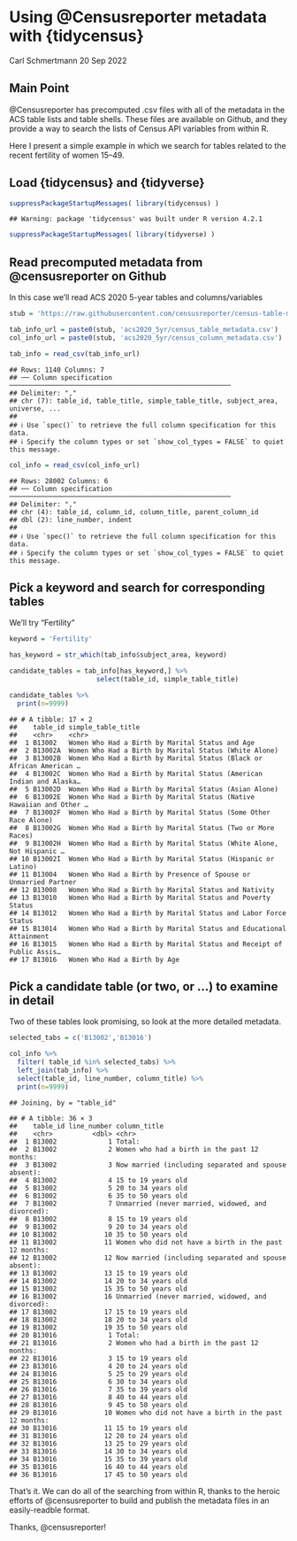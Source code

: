Using @Censusreporter metadata with {tidycensus}
================
Carl Schmertmann
20 Sep 2022

## Main Point

@Censusreporter has precomputed .csv files with all of the metadata in
the ACS table lists and table shells. These files are available on
Github, and they provide a way to search the lists of Census API
variables from within R.

Here I present a simple example in which we search for tables related to
the recent fertility of women 15–49.

## Load {tidycensus} and {tidyverse}

``` r
suppressPackageStartupMessages( library(tidycensus) )
```

    ## Warning: package 'tidycensus' was built under R version 4.2.1

``` r
suppressPackageStartupMessages( library(tidyverse) )
```

## Read precomputed metadata from @censusreporter on Github

In this case we’ll read ACS 2020 5-year tables and columns/variables

``` r
stub = 'https://raw.githubusercontent.com/censusreporter/census-table-metadata/master/precomputed/'

tab_info_url = paste0(stub, 'acs2020_5yr/census_table_metadata.csv')
col_info_url = paste0(stub, 'acs2020_5yr/census_column_metadata.csv')

tab_info = read_csv(tab_info_url)
```

    ## Rows: 1140 Columns: 7
    ## ── Column specification ────────────────────────────────────────────────────────
    ## Delimiter: ","
    ## chr (7): table_id, table_title, simple_table_title, subject_area, universe, ...
    ## 
    ## ℹ Use `spec()` to retrieve the full column specification for this data.
    ## ℹ Specify the column types or set `show_col_types = FALSE` to quiet this message.

``` r
col_info = read_csv(col_info_url)
```

    ## Rows: 28002 Columns: 6
    ## ── Column specification ────────────────────────────────────────────────────────
    ## Delimiter: ","
    ## chr (4): table_id, column_id, column_title, parent_column_id
    ## dbl (2): line_number, indent
    ## 
    ## ℹ Use `spec()` to retrieve the full column specification for this data.
    ## ℹ Specify the column types or set `show_col_types = FALSE` to quiet this message.

## Pick a keyword and search for corresponding tables

We’ll try “Fertility”

``` r
keyword = 'Fertility'

has_keyword = str_which(tab_info$subject_area, keyword)

candidate_tables = tab_info[has_keyword,] %>% 
                      select(table_id, simple_table_title)

candidate_tables %>% 
  print(n=9999)
```

    ## # A tibble: 17 × 2
    ##    table_id simple_table_title                                                  
    ##    <chr>    <chr>                                                               
    ##  1 B13002   Women Who Had a Birth by Marital Status and Age                     
    ##  2 B13002A  Women Who Had a Birth by Marital Status (White Alone)               
    ##  3 B13002B  Women Who Had a Birth by Marital Status (Black or African American …
    ##  4 B13002C  Women Who Had a Birth by Marital Status (American Indian and Alaska…
    ##  5 B13002D  Women Who Had a Birth by Marital Status (Asian Alone)               
    ##  6 B13002E  Women Who Had a Birth by Marital Status (Native Hawaiian and Other …
    ##  7 B13002F  Women Who Had a Birth by Marital Status (Some Other Race Alone)     
    ##  8 B13002G  Women Who Had a Birth by Marital Status (Two or More Races)         
    ##  9 B13002H  Women Who Had a Birth by Marital Status (White Alone, Not Hispanic …
    ## 10 B13002I  Women Who Had a Birth by Marital Status (Hispanic or Latino)        
    ## 11 B13004   Women Who Had a Birth by Presence of Spouse or Unmarried Partner    
    ## 12 B13008   Women Who Had a Birth by Marital Status and Nativity                
    ## 13 B13010   Women Who Had a Birth by Marital Status and Poverty Status          
    ## 14 B13012   Women Who Had a Birth by Marital Status and Labor Force Status      
    ## 15 B13014   Women Who Had a Birth by Marital Status and Educational Attainment  
    ## 16 B13015   Women Who Had a Birth by Marital Status and Receipt of Public Assis…
    ## 17 B13016   Women Who Had a Birth by Age

## Pick a candidate table (or two, or …) to examine in detail

Two of these tables look promising, so look at the more detailed
metadata.

``` r
selected_tabs = c('B13002','B13016')

col_info %>% 
  filter( table_id %in% selected_tabs) %>% 
  left_join(tab_info) %>% 
  select(table_id, line_number, column_title) %>% 
  print(n=9999)
```

    ## Joining, by = "table_id"

    ## # A tibble: 36 × 3
    ##    table_id line_number column_title                                         
    ##    <chr>          <dbl> <chr>                                                
    ##  1 B13002             1 Total:                                               
    ##  2 B13002             2 Women who had a birth in the past 12 months:         
    ##  3 B13002             3 Now married (including separated and spouse absent): 
    ##  4 B13002             4 15 to 19 years old                                   
    ##  5 B13002             5 20 to 34 years old                                   
    ##  6 B13002             6 35 to 50 years old                                   
    ##  7 B13002             7 Unmarried (never married, widowed, and divorced):    
    ##  8 B13002             8 15 to 19 years old                                   
    ##  9 B13002             9 20 to 34 years old                                   
    ## 10 B13002            10 35 to 50 years old                                   
    ## 11 B13002            11 Women who did not have a birth in the past 12 months:
    ## 12 B13002            12 Now married (including separated and spouse absent): 
    ## 13 B13002            13 15 to 19 years old                                   
    ## 14 B13002            14 20 to 34 years old                                   
    ## 15 B13002            15 35 to 50 years old                                   
    ## 16 B13002            16 Unmarried (never married, widowed, and divorced):    
    ## 17 B13002            17 15 to 19 years old                                   
    ## 18 B13002            18 20 to 34 years old                                   
    ## 19 B13002            19 35 to 50 years old                                   
    ## 20 B13016             1 Total:                                               
    ## 21 B13016             2 Women who had a birth in the past 12 months:         
    ## 22 B13016             3 15 to 19 years old                                   
    ## 23 B13016             4 20 to 24 years old                                   
    ## 24 B13016             5 25 to 29 years old                                   
    ## 25 B13016             6 30 to 34 years old                                   
    ## 26 B13016             7 35 to 39 years old                                   
    ## 27 B13016             8 40 to 44 years old                                   
    ## 28 B13016             9 45 to 50 years old                                   
    ## 29 B13016            10 Women who did not have a birth in the past 12 months:
    ## 30 B13016            11 15 to 19 years old                                   
    ## 31 B13016            12 20 to 24 years old                                   
    ## 32 B13016            13 25 to 29 years old                                   
    ## 33 B13016            14 30 to 34 years old                                   
    ## 34 B13016            15 35 to 39 years old                                   
    ## 35 B13016            16 40 to 44 years old                                   
    ## 36 B13016            17 45 to 50 years old

That’s it. We can do all of the searching from within R, thanks to the
heroic efforts of @censusreporter to build and publish the metadata
files in an easily-readble format.

Thanks, @censusreporter!
